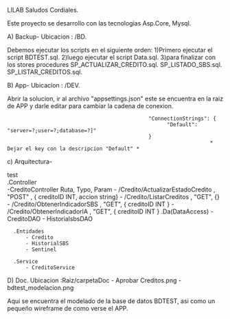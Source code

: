 LILAB Saludos Cordiales.

Este proyecto se desarrollo con las tecnologias Asp.Core, Mysql.

A) Backup-
Ubicacion : /BD. 
 
Debemos ejecutar los scripts en el siguiente orden:
  1)Primero ejecutar el script BDTEST.sql.
  2)luego ejecutar el script Data.sql.
  3)para finalizar con los stores procedures 
      SP_ACTUALIZAR_CREDITO.sql.
      SP_LISTADO_SBS.sql. 
      SP_LISTAR_CREDITOS.sql.
  
B) App-
Ubicacion : /DEV. 

Abrir la solucion, ir al archivo "appsettings.json" este se encuentra en la raiz de APP y darle editar para cambiar la cadena de conexion.
  
                                                  "ConnectionStrings": {
                                                        "Default": "server=?;user=?;database=?]"
                                                  }    
                                                                      * Dejar el key con la descripcion "Default" *
  
c) Arquitectura-
 
 test    
      .Controller      
        -CreditoController 
            Ruta, Typo, Param
                - /Credito/ActualizarEstadoCredito , "POST" , { creditoID INT, accion string}
                - /Credito/ListarCreditos , "GET", {}
                - /Credito/ObtenerIndicadorSBS , "GET", { creditoID INT }
                - /Credito/ObtenerIndicadorIA , "GET", { creditoID INT }
      .Da(DataAccess)
          - CreditoDAO
          - HistorialsbsDAO     
          
      .Entidades 
          - Credito
          - HistorialSBS
          - Sentinel
          
      .Service
          - CreditoService
          
D) Doc.
  Ubicacion :Raiz/carpetaDoc
    - Aprobar Creditos.png
    - bdtest_modelacion.png    
  
  Aqui se encuentra el modelado de la base de datos BDTEST, asi como un pequeño wireframe de como verse el APP.
  
  
  
